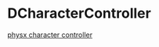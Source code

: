 # DCharacterController

[physx character controller](https://docs.nvidia.com/gameworks/content/gameworkslibrary/physx/guide/3.3.4/Manual/CharacterControllers.html)